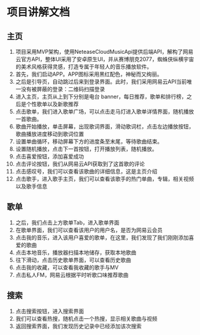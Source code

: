 # 项目讲解文档

## 主页

1. 项目采用MVP架构，使用NeteaseCloudMusicApi提供后端API，解构了网易云官方API，整体UI采用了安卓原生UI，并从赛博朋克2077，蜘蛛侠纵横宇宙的美术风格获得灵感，打造专属于年轻人的音乐播放软件。
2. 首先，我们启动APP。APP图标采用黑红配色，神秘而又绚丽。
3. 之后是引导页，自动跳过后来到登录界面。此时，我们采用网易云API当前唯一没有被屏蔽的登录：二维码扫描登录
4. 进入主页，主页从上到下分别是电台 banner，每日推荐，歌单和排行榜，之后是个性歌单以及新歌推荐
5. 点击歌单，我们进入歌单广场，可以点击走马灯进入歌单详情界面，随机播放一首歌曲。
6. 歌曲开始播放，单击屏幕，出现歌词界面，滑动歌词栏，点击左边播放按钮，歌曲播放进度移动到歌词位置
7. 设置单曲循环，移动屏幕下方的进度条至末尾，等待歌曲结束。
8. 设置随机播放，点击下一首按钮，打开播放列表，随机播放。
9. 点击喜爱按钮，添加喜爱成功
10. 点击评论按钮，我们从网易云API获取到了这首歌的评论
11. 点击感叹号，我们可以查看该歌曲的详细信息，这是主页介绍
12. 点击歌手，进入歌手主页，我们可以查看该歌手的热门单曲，专辑，相关视频以及歌手信息

## 歌单

1. 之后，我们点击上方歌单Tab，进入歌单界面
2. 在歌单界面，我们可以查看该用户的用户名，是否为网易云会员
3. 点击我的音乐，进入该用户喜爱的歌单，在这里，我们发现了我们刚刚添加喜爱的歌曲
4. 点击本地音乐，播放器扫描本地储存，获取本地歌曲
5. 往下滑动，点击历史歌单界面，可以查看历史歌曲
6. 点击我的收藏，可以查看我收藏的歌手与MV
7. 点击私人FM，网易云根据平时听歌口味推荐歌曲

## 搜索

1. 点击搜索按钮，进入搜索界面
2. 我们可以查看热搜，随机点击一个热搜，显示相关歌曲与视频
3. 返回搜索界面，我们发现历史记录中已经添加该次搜索

